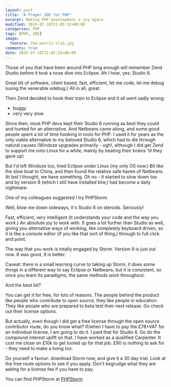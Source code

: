 ```yaml
---
layout: post
title: "A Proper IDE for PHP"
excerpt: Making PHP development a joy again
modified: 2015-07-10T21:05:32+00:00
categories: PHP
tags: [PHP, IDE]
image:
  feature: the-matrix-slim.jpg
comments: true
date: 2015-07-10T21:05:32+00:00
---
```


Those of you that have been around PHP long enough will remember Zend Studio
before it took a nose dive into Eclipse. Ah I hear, yes: Studio 6.

Great bit of software, client based, fast, efficient, let me code, let me debug
(using the venerable xdebug.) All in all, great.

Then Zend decided to hook their train to Eclipse and it all went sadly wrong:

- buggy
- very very slow

Since then, most PHP devs kept their Studio 6 running as best they could and 
hunted for an alternative.  And Netbeans came along, and some good people spent
a lot of time hooking in tools for PHP. I used it for years as the only viable
alternative to my beloved Studio 6, which had to die through natural causes
(Windoze upgrades primarily - ugh!, although I did get Zend to support me onto Linux for a while,
mainly by beating their brains 'til they gave up)

But I'd left Windoze too, tried Eclipse under Linux (my only OS now.) Bit like 
the slow boat to China, and then found the relative safe haven of Netbeans.  At
last I thought, we have something.  Oh no - it started to slow down too and by
version 8 (which I still have installed btw,) had become a daily nightmare.

One of my colleagues suggested I try PHPStorm.

Well, blow me down sideways, it's Studio 6 on steroids. Seriously!

Fast, efficient, very intelligent (it understands your code and the way you work.)
An absolute joy to work with. It goes a lot further than Studio as well, giving
you alternative ways of working, like completely keyboard driven, so it is like
a console editor (if you like that sort of thing,) through to full click and point.

The way that you work is totally engaged by Storm.  Version 9 is just
out now.  8 was good, 9 is better.

Caveat: there is a small learning curve to taking up Storm, it does some things
in a different way to say Eclipse or Netbeans, but it is consistent, so once
you learn its paradigms, the same methods work throughout.

And the best bit?

You can get it for free, for lots of reasons.  The people behind the product
like people who contribute to open source, they like people in education.  They
like people who are prepared to beta test their next release. Go check out their
license options. 

But actually, even though I did get a free license through the open source
contributor route, do you know what?  If/when I have to pay the £78+VAT for an
individual license, I am going to do it. I paid that for Studio 6. Go do the
compound interest uplift on that. I have worked as a qualified Carpenter. It cost
me close on £10k to get tooled up for that job. £90 is nothing to ask for - they need
to make a living too.

Do yourself a favour: download Storm now, and give it a 30 day trial. Look at
the free route options to see if you apply.  Don't begrudge what they are asking
for a license fee if you have to pay.

You can find PHPStorm at [PHPStorm](https://www.jetbrains.com/phpstorm/)
